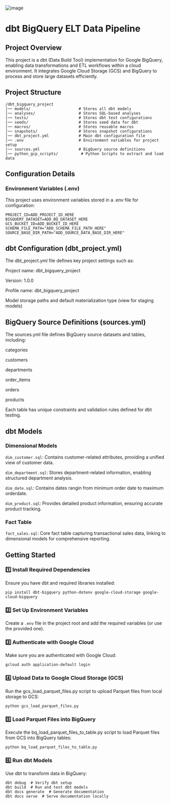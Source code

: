 ![image](https://github.com/user-attachments/assets/af6b611c-38ce-4b89-88fa-93ee0cdaf1a4)


# dbt BigQuery ELT Data Pipeline

## Project Overview

This project is a dbt (Data Build Tool) implementation for Google BigQuery, enabling data transformations and ETL workflows within a cloud environment. It integrates Google Cloud Storage (GCS) and BigQuery to process and store large datasets efficiently.

## Project Structure
```
/dbt_bigquery_project
│── models/                     # Stores all dbt models
│── analyses/                   # Stores SQL-based analyses
│── tests/                      # Stores dbt test configurations
│── seeds/                      # Stores seed data for dbt
│── macros/                     # Stores reusable macros
│── snapshots/                  # Stores snapshot configurations
│── dbt_project.yml             # Main dbt configuration file
│── .env                        # Environment variables for project setup
│── sources.yml                 # BigQuery source definitions
│── python_gcp_scripts/          # Python Scripts to extract and load data
```

## Configuration Details

### Environment Variables (.env)

This project uses environment variables stored in a .env file for configuration:
```
PROJECT_ID=ADD_PROJECT_ID_HERE
BIGQUERY_DATASET=ADD_BQ_DATASET_HERE
GCS_BUCKET_ID=ADD_BUCKET_ID_HERE
SCHEMA_FILE_PATH="ADD_SCHEMA_FILE_PATH_HERE"
SOURCE_BASE_DIR_PATH="ADD_SOURCE_DATA_BASE_DIR_HERE"
```

## dbt Configuration (dbt_project.yml)

The dbt_project.yml file defines key project settings such as:

Project name: dbt_bigquery_project

Version: 1.0.0

Profile name: dbt_bigquery_project

Model storage paths and default materialization type (view for staging models)

## BigQuery Source Definitions (sources.yml)

The sources.yml file defines BigQuery source datasets and tables, including:

categories

customers

departments

order_items

orders

products

Each table has unique constraints and validation rules defined for dbt testing.

## dbt Models

### Dimensional Models

`dim_customer.sql`: Contains customer-related attributes, providing a unified view of customer data.

`dim_department.sql`: Stores department-related information, enabling structured department analysis.

`dim_date.sql`: Contains dates rangin from minimum order date to maximum orderdate.

`dim_product.sql`: Provides detailed product information, ensuring accurate product tracking.

### Fact Table

`fact_sales.sql`: Core fact table capturing transactional sales data, linking to dimensional models for comprehensive reporting.



## Getting Started

### 1️⃣ Install Required Dependencies

Ensure you have dbt and required libraries installed:
```
pip install dbt-bigquery python-dotenv google-cloud-storage google-cloud-bigquery
```

### 2️⃣ Set Up Environment Variables

Create a `.env` file in the project root and add the required variables (or use the provided one).

### 3️⃣ Authenticate with Google Cloud

Make sure you are authenticated with Google Cloud:
```
gcloud auth application-default login
```

### 4️⃣ Upload Data to Google Cloud Storage (GCS)

Run the gcs_load_parquet_files.py script to upload Parquet files from local storage to GCS:
```
python gcs_load_parquet_files.py
```

### 5️⃣ Load Parquet Files into BigQuery

Execute the bq_load_parquet_files_to_table.py script to load Parquet files from GCS into BigQuery tables:
```
python bq_load_parquet_files_to_table.py
```

### 6️⃣ Run dbt Models

Use dbt to transform data in BigQuery:
```
dbt debug  # Verify dbt setup
dbt build  # Run and test dbt models
dbt docs generate  # Generate documentation
dbt docs serve  # Serve documentation locally
```
